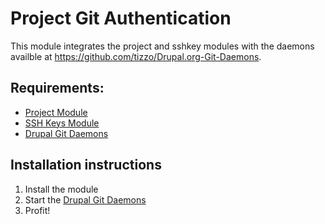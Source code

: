 # Project Git Authentication

This module integrates the project and sshkey modules with the daemons availble at https://github.com/tizzo/Drupal.org-Git-Daemons.

## Requirements:
-   [Project Module](http://drupal.org/project/project)
-   [SSH Keys Module](http://drupal.org/project/sshkey)
-   [Drupal Git Daemons](https://github.com/tizzo/Project-Git-Auth)

## Installation instructions

1.   Install the module
2.   Start the [Drupal Git Daemons](https://github.com/tizzo/Project-Git-Auth)
3.   Profit!
